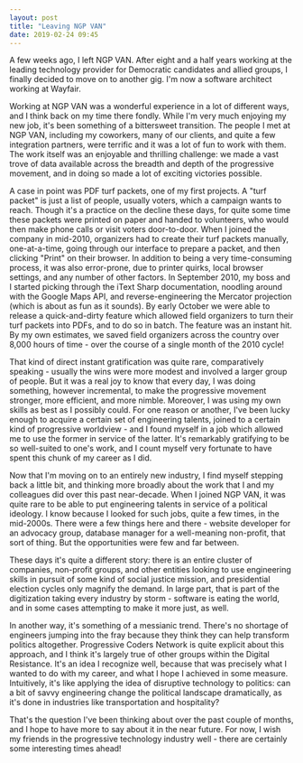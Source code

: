 ```yaml
---
layout: post
title: "Leaving NGP VAN"
date: 2019-02-24 09:45
---
```


A few weeks ago, I left NGP VAN. After eight and a half years working at the leading technology provider for Democratic candidates and allied groups, I finally decided to move on to another gig. I'm now a software architect working at Wayfair.

Working at NGP VAN was a wonderful experience in a lot of different ways, and I think back on my time there fondly. While I'm very much enjoying my new job, it's been something of a bittersweet transition. The people I met at NGP VAN, including my coworkers, many of our clients, and quite a few integration partners, were terrific and it was a lot of fun to work with them. The work itself was an enjoyable and thrilling challenge: we made a vast trove of data available across the breadth and depth of the progressive movement, and in doing so made a lot of exciting victories possible.

A case in point was PDF turf packets, one of my first projects. A "turf packet" is just a list of people, usually voters, which a campaign wants to reach. Though it's a practice on the decline these days, for quite some time these packets were printed on paper and handed to volunteers, who would then make phone calls or visit voters door-to-door. When I joined the company in mid-2010, organizers had to create their turf packets manually, one-at-a-time, going through our interface to prepare a packet, and then clicking "Print" on their browser. In addition to being a very time-consuming process, it was also error-prone, due to printer quirks, local browser settings, and any number of other factors. In September 2010, my boss and I started picking through the iText Sharp documentation, noodling around with the Google Maps API, and reverse-engineering the Mercator projection (which is about as fun as it sounds). By early October we were able to release a quick-and-dirty feature which allowed field organizers to turn their turf packets into PDFs, and to do so in batch. The feature was an instant hit. By my own estimates, we saved field organizers across the country over 8,000 hours of time - over the course of a single month of the 2010 cycle!

That kind of direct instant gratification was quite rare, comparatively speaking - usually the wins were more modest and involved a larger group of people. But it was a real joy to know that every day, I was doing something, however incremental, to make the progressive movement stronger, more efficient, and more nimble. Moreover, I was using my own skills as best as I possibly could. For one reason or another, I've been lucky enough to acquire a certain set of engineering talents, joined to a certain kind of progressive worldview - and I found myself in a job which allowed me to use the former in service of the latter. It's remarkably gratifying to be so well-suited to one's work, and I count myself very fortunate to have spent this chunk of my career as I did.

Now that I'm moving on to an entirely new industry, I find myself stepping back a little bit, and thinking more broadly about the work that I and my colleagues did over this past near-decade. When I joined NGP VAN, it was quite rare to be able to put engineering talents in service of a political ideology. I know because I looked for such jobs, quite a few times, in the mid-2000s. There were a few things here and there - website developer for an advocacy group, database manager for a well-meaning non-profit, that sort of thing. But the opportunities were few and far between.

These days it's quite a different story: there is an entire cluster of companies, non-profit groups, and other entities looking to use engineering skills in pursuit of some kind of social justice mission, and presidential election cycles only magnify the demand. In large part, that is part of the digitization taking every industry by storm - software is eating the world, and in some cases attempting to make it more just, as well.

In another way, it's something of a messianic trend. There's no shortage of engineers jumping into the fray because they think they can help transform politics altogether. Progressive Coders Network is quite explicit about this approach, and I think it's largely true of other groups within the Digital Resistance. It's an idea I recognize well, because that was precisely what I wanted to do with my career, and what I hope I achieved in some measure. Intuitively, it's like applying the idea of disruptive technology to politics: can a bit of savvy engineering change the political landscape dramatically, as it's done in industries like transportation and hospitality?

That's the question I've been thinking about over the past couple of months, and I hope to have more to say about it in the near future. For now, I wish my friends in the progressive technology industry well - there are certainly some interesting times ahead!

